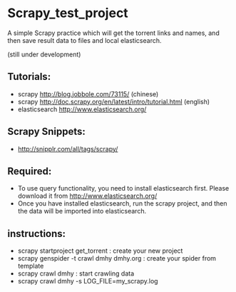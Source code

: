 Scrapy_test_project
===================

A simple Scrapy practice which will get the torrent links and names,
and then save result data to files and local elasticsearch.

(still under development)

## Tutorials:

* scrapy http://blog.jobbole.com/73115/ (chinese)
* scrapy http://doc.scrapy.org/en/latest/intro/tutorial.html (english)
* elasticsearch http://www.elasticsearch.org/

## Scrapy Snippets:

* http://snipplr.com/all/tags/scrapy/

## Required:

* To use query functionality, you need to install elasticsearch first. Please download it from http://www.elasticsearch.org/
* Once you have installed elasticsearch, run the scrapy project, and then the data will be imported into elasticsearch.

## instructions:

* scrapy startproject get_torrent : create your new project
* scrapy genspider -t crawl dmhy dmhy.org : create your spider from template
* scrapy crawl dmhy : start crawling data
* scrapy crawl dmhy -s LOG_FILE=my_scrapy.log
